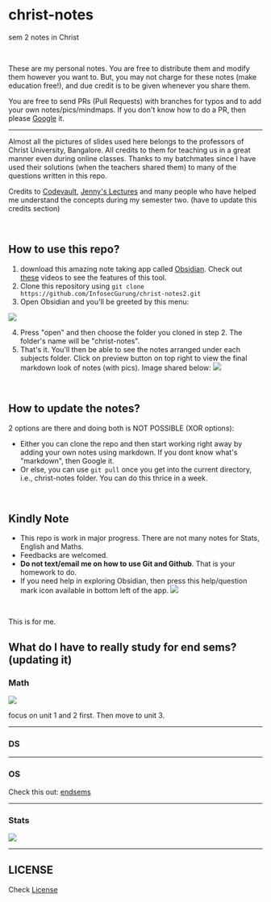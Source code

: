 # christ-notes
sem 2 notes in Christ

<br>

These are my personal notes. You are free to distribute them and modify them however you want to. But, you may not charge for these notes (make education free!), and due credit is to be given whenever you share them.

You are free to send PRs (Pull Requests) with branches for typos and to add your own notes/pics/mindmaps. If you don't know how to do a PR, then please [Google](https://www.google.com/search?q=how+to+do+a+pull+request+in+github&oq=how+to+do+a+pull+request+in+github) it.

---

Almost all the pictures of slides used here belongs to the professors of Christ University, Bangalore. All credits to them for teaching us in a great manner even during online classes. Thanks to my batchmates since I have used their solutions (when the teachers shared them) to many of the questions written in this repo.

Credits to [Codevault](https://www.youtube.com/channel/UC6qj_bPq6tQ6hLwOBpBQ42Q), [Jenny's Lectures](https://www.youtube.com/channel/UCM-yUTYGmrNvKOCcAl21g3w) and many people who have helped me understand the concepts during my semester two. (have to update this credits section)

<br>

## How to use this repo?
1. download this amazing note taking app called [Obsidian](https://obsidian.md/download). Check out [these](https://www.youtube.com/results?search_query=how+to+use+obsidian) videos to see the features of this tool.
2. Clone this repository using `git clone https://github.com/InfosecGurung/christ-notes2.git`
3. Open Obsidian and you'll be greeted by this menu:

![](Pasted%20image%2020210521014717.png)

4. Press "open" and then choose the folder you cloned in step 2. The folder's name will be "christ-notes".
5. That's it. You'll then be able to see the notes arranged under each subjects folder. Click on preview button on top right to view the final markdown look of notes (with pics). Image shared below:
![](Pasted%20image%2020210521023142.png)


<br>

## How to update the notes?

2 options are there and doing both is NOT POSSIBLE (XOR options):
- Either you can clone the repo and then start working right away by adding your own notes using markdown. If you dont know what's "markdown", then Google it.
- Or else, you can use `git pull` once you get into the current directory, i.e., christ-notes folder. You can do this thrice in a week.

<br>

## Kindly Note
- This repo is work in major progress. There are not many notes for Stats, English and Maths.
- Feedbacks are welcomed.
- **Do not text/email me on how to use Git and Github**. That is your homework to do.
- If you need help in exploring Obsidian, then press this help/question mark icon available in bottom left of the app.
![](Pasted%20image%2020210521023252.png)


<br>

This is for me.

## What do I have to really study for end sems? (updating it)

### Math

![](Pasted%20image%2020210521012044.png)

focus on unit 1 and 2 first.
Then move to unit 3.

---

### DS


---

### OS

Check this out: [endsems](endsems.md)



---

### Stats

![](Pasted%20image%2020210521013042.png)


----

## LICENSE
Check [License](https://github.com/InfosecGurung/christ-notes2/LICENSE)
